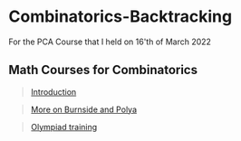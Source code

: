 # Combinatorics-Backtracking
For the PCA Course that I held on 16'th of March 2022


## Math Courses for Combinatorics
> [Introduction](https://www.youtube.com/playlist?list=PLGB0U_OssPo61SjBLstG16BF6BgmCAwKS)  

> [More on Burnside and Polya](https://www.youtube.com/playlist?list=PLa8j0YHOYQQIkW0OUGBrqe6PqxeOSqrZi)  

> [Olympiad training](https://www.youtube.com/playlist?list=PLKSlqHu41Z6JgFS7gS_bXbpOtjrUxaaqH)  
